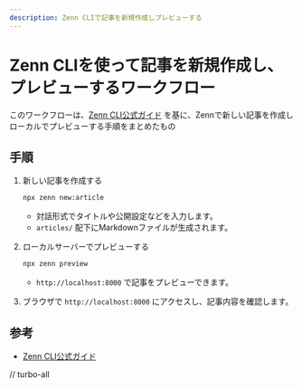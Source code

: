 ```yaml
---
description: Zenn CLIで記事を新規作成しプレビューする
---
```


# Zenn CLIを使って記事を新規作成し、プレビューするワークフロー

このワークフローは、[Zenn CLI公式ガイド](https://zenn.dev/zenn/articles/zenn-cli-guide) を基に、Zennで新しい記事を作成しローカルでプレビューする手順をまとめたもの

## 手順

1. 新しい記事を作成する
   ```sh
   npx zenn new:article
   ```
   - 対話形式でタイトルや公開設定などを入力します。
   - `articles/` 配下にMarkdownファイルが生成されます。

2. ローカルサーバーでプレビューする
   ```sh
   npx zenn preview
   ```
   - `http://localhost:8000` で記事をプレビューできます。

3. ブラウザで `http://localhost:8000` にアクセスし、記事内容を確認します。

## 参考
- [Zenn CLI公式ガイド](https://zenn.dev/zenn/articles/zenn-cli-guide)

// turbo-all